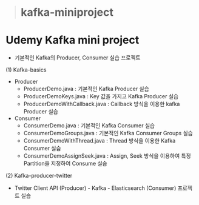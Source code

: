 > # kafka-miniproject
# Udemy Kafka mini project

* 기본적인 Kafka의 Producer, Consumer 실습 프로젝트

(1) Kafka-basics
* Producer
  - ProducerDemo.java : 기본적인 Kafka Producer 실습
  - ProducerDemoKeys.java : Key 값을 가지고 Kafka Producer 실습
  - ProducerDemoWithCallback.java : Callback 방식을 이용한 kafka Producer 실습
* Consumer
  - ConsumerDemo.java : 기본적인 Kafka Consumer 실습 
  - ConsumerDemoGroups.java : 기본적인 Kafka Consumer Groups 실습
  - ConsumerDemoWithThread.java : Thread 방식을 이용한 Kafka Consumer 실습
  - ConsumerDemoAssignSeek.java : Assign, Seek 방식을 이용하여 특정 Partition을 지정하여 Consume 실습
  
 
 (2) Kafka-producer-twitter
 * Twitter Client API (Producer) - Kafka - Elasticsearch (Consumer) 프로젝트 실습
